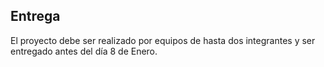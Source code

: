 ## Entrega

El proyecto debe ser realizado por equipos de hasta dos integrantes y ser entregado antes del día 8 de Enero.
